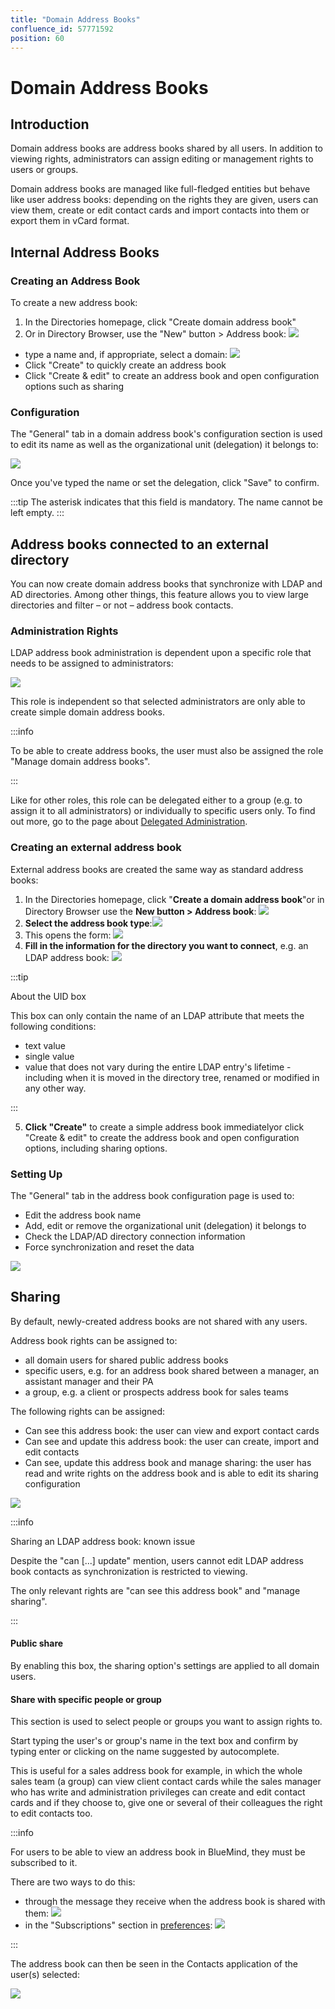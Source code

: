 ```yaml
---
title: "Domain Address Books"
confluence_id: 57771592
position: 60
---
```

# Domain Address Books


## Introduction

Domain address books are address books shared by all users. In addition to viewing rights, administrators can assign editing or management rights to users or groups.

Domain address books are managed like full-fledged entities but behave like user address books: depending on the rights they are given, users can view them, create or edit contact cards and import contacts into them or export them in vCard format.


## Internal Address Books

### Creating an Address Book

To create a new address book:

1. In the Directories homepage, click "Create domain address book"
2. Or in Directory Browser, use the "New" button > Address book: ![](../../attachments/57771592/57771616.png)


- type a name and, if appropriate, select a domain: ![](../../attachments/57771592/57771614.png)
- Click "Create" to quickly create an address book
- Click "Create & edit" to create an address book and open configuration options such as sharing


### Configuration

The "General" tab in a domain address book's configuration section is used to edit its name as well as the organizational unit (delegation) it belongs to:

![](../../attachments/57771592/57771612.png)

Once you've typed the name or set the delegation, click "Save" to confirm.


:::tip
The asterisk indicates that this field is mandatory. The name cannot be left empty.
:::

## Address books connected to an external directory

You can now create domain address books that synchronize with LDAP and AD directories. Among other things, this feature allows you to view large directories and filter – or not – address book contacts.

### Administration Rights

LDAP address book administration is dependent upon a specific role that needs to be assigned to administrators:

![](../../attachments/57771592/57771604.png)

This role is independent so that selected administrators are only able to create simple domain address books.


:::info

To be able to create address books, the user must also be assigned the role "Manage domain address books".

:::

Like for other roles, this role can be delegated either to a group (e.g. to assign it to all administrators) or individually to specific users only.
To find out more, go to the page about [Delegated Administration](/Guide_de_l_administrateur/Gestion_des_entites/Utilisateurs/L_administration_déléguée/).

### Creating an external address book

External address books are created the same way as standard address books:

1. In the Directories homepage, click "**Create a domain address book**"or in Directory Browser use the **New **button** > Address book**: ![](../../attachments/57771592/57771616.png)
2. **Select the address book type**:![](../../attachments/57771592/57771594.png)
3. This opens the form: ![](../../attachments/57771592/57771602.png)
4. **Fill in the information for the directory you want to connect**, e.g. an LDAP address book:
 ![](../../attachments/57771592/57771600.png)


:::tip

About the UID box

This box can only contain the name of an LDAP attribute that meets the following conditions:

- text value
- single value
- value that does not vary during the entire LDAP entry's lifetime - including when it is moved in the directory tree, renamed or modified in any other way.


:::

5. **Click "Create"** to create a simple address book immediatelyor click "Create & edit" to create the address book and open configuration options, including sharing options.


### Setting Up

The "General" tab in the address book configuration page is used to:

- Edit the address book name
- Add, edit or remove the organizational unit (delegation) it belongs to
- Check the LDAP/AD directory connection information
- Force synchronization and reset the data


![](../../attachments/57771592/57771598.png)

## Sharing

By default, newly-created address books are not shared with any users.

Address book rights can be assigned to:

- all domain users for shared public address books
- specific users, e.g. for an address book shared between a manager, an assistant manager and their PA
- a group, e.g. a client or prospects address book for sales teams


The following rights can be assigned:

- Can see this address book: the user can view and export contact cards
- Can see and update this address book: the user can create, import and edit contacts
- Can see, update this address book and manage sharing: the user has read and write rights on the address book and is able to edit its sharing configuration


![](../../attachments/57771592/57771610.png)


:::info

Sharing an LDAP address book: known issue

Despite the "can [...] update" mention, users cannot edit LDAP address book contacts as synchronization is restricted to viewing.

The only relevant rights are "can see this address book" and "manage sharing".

:::

#### Public share

By enabling this box, the sharing option's settings are applied to all domain users.

#### Share with specific people or group

This section is used to select people or groups you want to assign rights to.

Start typing the user's or group's name in the text box and confirm by typing enter or clicking on the name suggested by autocomplete.

This is useful for a sales address book for example, in which the whole sales team (a group) can view client contact cards while the sales manager who has write and administration privileges can create and edit contact cards and if they choose to, give one or several of their colleagues the right to edit contacts too.


:::info

For users to be able to view an address book in BlueMind, they must be subscribed to it.

There are two ways to do this:

- through the message they receive when the address book is shared with them: ![](../../attachments/57771592/57771608.png)
- in the "Subscriptions" section in [preferences](/Guide_de_l_utilisateur/Les_contacts/Gestion_des_carnets_d_adresses/):
 ![](../../attachments/57771592/57771606.png)


:::

The address book can then be seen in the Contacts application of the user(s) selected:

![](../../attachments/57771592/57771596.png)


